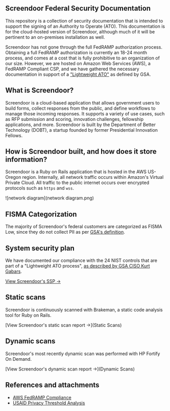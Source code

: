 Screendoor Federal Security Documentation
----

This repository is a collection of security documentation that is intended to support the signing of an Authority to Operate (ATO). This documentation is for the cloud-hosted version of Screendoor, although much of it will be pertinent to an on-premises installation as well.

Screendoor has not gone through the full FedRAMP authorization process. Obtaining a full FedRAMP authorization is currently an 18-24 month process, and comes at a cost that is fully prohibitive to an organization of our size. However, we are hosted on Amazon Web Services (AWS), a FedRAMP Compliant CSP, and we have gathered the necessary documentation in support of a ["Lightweight ATO"](https://gsablogs.gsa.gov/innovation/2014/12/10/it-security-security-in-an-agile-development-cloud-world-by-kurt-garbars/) as defined by GSA.

## What is Screendoor?

Screendoor is a cloud-based application that allows government users to build forms, collect responses from the public, and define workflows to manage those incoming responses. It supports a variety of use cases, such as RFP submission and scoring, innovation challenges, fellowship applications, and more. Screendoor is built by the Department of Better Technology (DOBT), a startup founded by former Presidential Innovation Fellows.

## How is Screendoor built, and how does it store information?

Screendoor is a Ruby on Rails application that is hosted in the AWS US-Oregon region. Internally, all network traffic occurs within Amazon's Virtual Private Cloud. All traffic to the public internet occurs over encrypted protocols such as `https` and `wss`.

![network diagram](network diagram.png)

<!-- generated via https://moqups.com/#!/edit/adamjacobbecker/rZf5xfry -->

## FISMA Categorization

The majority of Screendoor's federal customers are categorized as FISMA Low, since they do not collect PII as per [GSA's definition](https://pages.18f.gov/before-you-ship/security/pii/).

## System security plan

We have documented our compliance with the 24 NIST controls that are part of a "Lightweight ATO process", [as described by GSA CISO Kurt Gabars](https://gsablogs.gsa.gov/innovation/2014/12/10/it-security-security-in-an-agile-development-cloud-world-by-kurt-garbars/).

[View Screendoor's SSP &rarr;](SSP)

## Static scans

Screendoor is continuously scanned with Brakeman, a static code analysis tool for Ruby on Rails.

[View Screendoor's static scan report &rarr;](Static Scans)

## Dynamic scans

Screendoor's most recently dynamic scan was performed with HP Fortify On Demand.

[View Screendoor's dynamic scan report &rarr;](Dynamic Scans)

## References and attachments

- [AWS FedRAMP Compliance](https://aws.amazon.com/compliance/fedramp/)
- [USAID Privacy Threshold Analysis](USAID_PTA.pdf)
